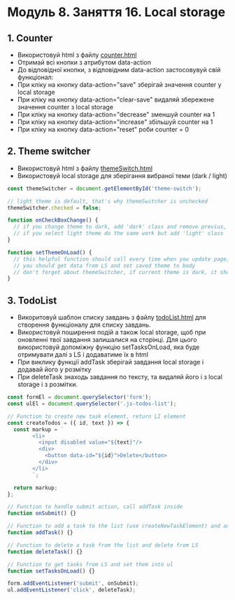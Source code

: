 # Модуль 8. Заняття 16. Local storage

## 1. Counter

- Використовуй html з файлу [counter.html](./counter.html)
- Отримай всі кнопки з атрибутом data-action
- До відповідної кнопки, з відповідним data-action застосовувуй свій функціонал:
- При кліку на кнопку data-action="save" зберігай значення counter у local storage
- При кліку на кнопку data-action="clear-save" видаляй збережене значення counter з local storage
- При кліку на кнопку data-action="decrease" зменшуй counter на 1
- При кліку на кнопку data-action="increase" збільшуй counter на 1
- При кліку на кнопку data-action="reset" роби counter = 0

## 2. Theme switcher

- Використовуй html з файлу [themeSwitch.html](./themeSwitch.html)
- Використовуй local storage для зберігання вибраної теми (dark / light)

```js
const themeSwitcher = document.getElementById('theme-switch');

// light theme is default, that's why themeSwitcher is unchecked
themeSwitcher.checked = false;

function onCheckBoxChange() {
  // if you change theme to dark, add 'dark' class and remove previus, add this change to local storage
  // if you select light theme do the same work but add 'light' class
}

function setThemeOnLoad() {
  // this helpful function should call every time when you update page, to check what theme was seted to local storage
  // you should get data from LS and set saved theme to body
  // don't forget about themeSwitcher, if current theme is dark, it should be checked
}
```

## 3. TodoList

- Викоритовуй шаблон списку завдань з файлу [todoList.html](./todolist.html) для створення функціоналу для списку завдань.
- Використовуй поширення подій а також local storage, щоб при оновленні твої завдання залишалися на сторінці. Для цього використовуй допоміжну функцію setTasksOnLoad, яка буде отримувати далі з LS і додаватиме їх в html
- При виклику функції addTask зберігай завдання local storage і додавай його у розмітку
- При deleteTask знаходь завдання по тексту, та видаляй його і з local storage і з розмітки.

```js
const formEl = document.querySelector('form');
const ulEl = document.querySelector('.js-todos-list');

// Function to create new task element, return LI element
const createTodos = ({ id, text }) => {
  const markup = `
        <li>
          <input disabled value="${text}"/>
          <div>
            <button data-id="${id}">Delete</button>
          </div>
        </li>
        `;

  return markup;
};

// Function to handle submit action, call addTask inside
function onSubmit() {}

// Function to add a task to the list (use createNewTaskElement) and add to LS
function addTask() {}

// Function to delete a task from the list and delete from LS
function deleteTask() {}

// Function to get tasks from LS and set them into ul
function setTasksOnLoad() {}

form.addEventListener('submit', onSubmit);
ul.addEventListener('click', deleteTask);
```
